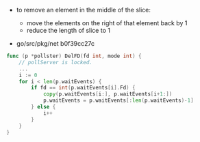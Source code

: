 - to remove an element in the middle of the slice:
    - move the elements on the right of that element back by 1
    - reduce the length of slice to 1

- go/src/pkg/net b0f39cc27c
```go
func (p *pollster) DelFD(fd int, mode int) {
	// pollServer is locked.
    ...
	i := 0
	for i < len(p.waitEvents) {
		if fd == int(p.waitEvents[i].Fd) {
			copy(p.waitEvents[i:], p.waitEvents[i+1:])
			p.waitEvents = p.waitEvents[:len(p.waitEvents)-1]
		} else {
			i++
		}
	}
}
```